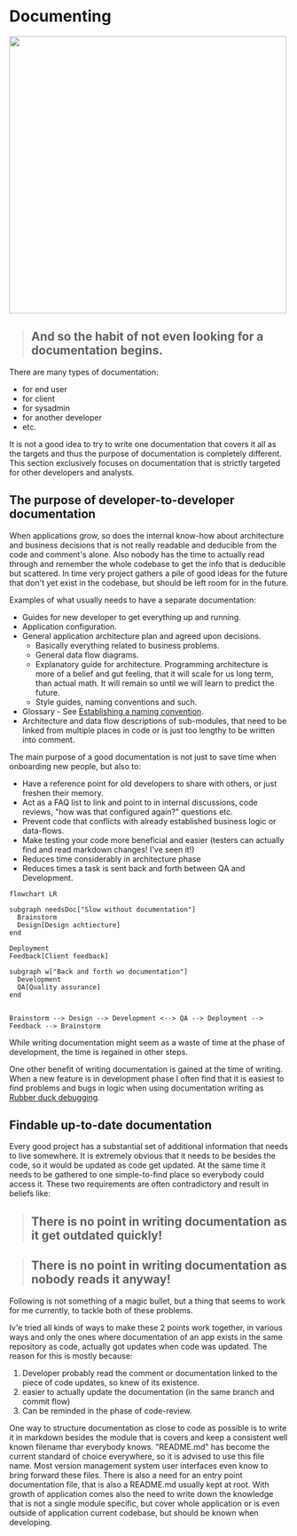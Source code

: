 # Documenting

<img src="https://geekandpoke.typepad.com/.a/6a00d8341d3df553ef0168eabe2192970c-pi" width="500">

> ## And so the habit of not even looking for a documentation begins.

There are many types of documentation:
* for end user
* for client
* for sysadmin
* for another developer
* etc.

It is not a good idea to try to write one documentation that covers it all as the targets and thus the purpose of
documentation is completely different. This section exclusively focuses on documentation that is strictly targeted for 
other developers and analysts.

## The purpose of developer-to-developer documentation

When applications grow, so does the internal know-how about architecture and business decisions that is not really 
readable and deducible from the code and comment's alone. Also nobody has the time to actually read through and remember
the whole codebase to get the info that is deducible but scattered. In time very project gathers a pile of good ideas 
for the future that don't yet exist in the codebase, but should be left room for in the future.

Examples of what usually needs to have a separate documentation:

* Guides for new developer to get everything up and running.
* Application configuration.
* General application architecture plan and agreed upon decisions.
  * Basically everything related to business problems.
  * General data flow diagrams.
  * Explanatory guide for architecture. Programming architecture is more of a belief and gut feeling, that it will
    scale for us long term, than actual math. It will remain so until we will learn to predict the future. 
  * Style guides, naming conventions and such.
* Glossary - See [Establishing a naming convention](Naming_functions_and_variables.md).
* Architecture and data flow descriptions of sub-modules, that need to be linked from multiple places in code 
  or is just too lengthy to be written into comment.

The main purpose of a good documentation is not just to save time when onboarding new people, but also to:

 * Have a reference point for old developers to share with others, or just freshen their memory.
 * Act as a FAQ list to link and point to in internal discussions, code reviews, "how was that configured again?" questions etc.
 * Prevent code that conflicts with already established business logic or data-flows.
 * Make testing your code more beneficial and easier (testers can actually find and read markdown changes! I've seen it!)
 * Reduces time considerably in architecture phase
 * Reduces times a task is sent back and forth between QA and Development.

```mermaid
flowchart LR

subgraph needsDoc["Slow without documentation"]
  Brainstorm
  Design[Design achtiecture]
end

Deployment
Feedback[Client feedback]

subgraph w["Back and forth wo documentation"]
  Development
  QA[Quality assurance]
end


Brainstorm --> Design --> Development <--> QA --> Deployment --> Feedback --> Brainstorm
```

While writing documentation might seem as a waste of time at the phase of development, the time
is regained in other steps.

One other benefit of writing documentation is gained at the time of writing. When a new feature is in development phase I often find that it is easiest to find problems and bugs in logic when using documentation writing as [Rubber duck debugging](https://en.wikipedia.org/wiki/Rubber_duck_debugging).
## Findable up-to-date documentation

Every good project has a substantial set of additional information that needs to live somewhere.
It is extremely obvious that it needs to be besides the code, so it would be updated as code get updated.
At the same time it needs to be gathered to one simple-to-find place so everybody could access it. These two
requirements are often contradictory and result in beliefs like:

> ## There is no point in writing documentation as it get outdated quickly!

> ## There is no point in writing documentation as nobody reads it anyway!

Following is not something of a magic bullet, but a thing that seems to work for me currently, to tackle both of
these problems. 

Iv'e tried all kinds of ways to make these 2 points work together, in various ways and only the ones where documentation of an 
app exists in the same repository as code, actually got updates when code was updated. The reason for this is mostly because:

  1. Developer probably read the comment or documentation linked to the piece of code updates, so knew of its existence.
  2. easier to actually update the documentation (in the same branch and commit flow)
  3. Can be reminded in the phase of code-review.

One way to structure documentation as close to code as possible is to write it in markdown besides the module that is covers and keep a consistent well known filename thar everybody knows. "README.md" has become 
the current standard of choice everywhere, so it is advised to use this file name. Most version management system
user interfaces even know to bring forward these files. There is also a need for an entry point documentation
file, that is also a README.md usually kept at root. With growth of application comes also the need to write down the knowledge that is not a single module specific, but cover whole application or is even outside of application current codebase, but should be known when developing.

